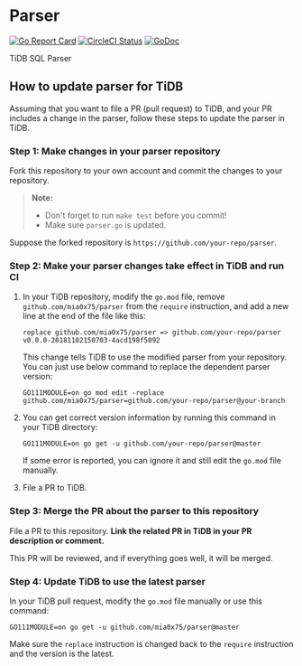 # Parser

[![Go Report Card](https://goreportcard.com/badge/github.com/mia0x75/parser)](https://goreportcard.com/report/github.com/mia0x75/parser) [![CircleCI Status](https://circleci.com/gh/mia0x75/parser.svg?style=shield)](https://circleci.com/gh/mia0x75/parser) [![GoDoc](https://godoc.org/github.com/mia0x75/parser?status.svg)](https://godoc.org/github.com/mia0x75/parser)

TiDB SQL Parser

## How to update parser for TiDB

Assuming that you want to file a PR (pull request) to TiDB, and your PR includes a change in the parser, follow these steps to update the parser in TiDB.

### Step 1: Make changes in your parser repository

Fork this repository to your own account and commit the changes to your repository.

> **Note:**
>
> - Don't forget to run `make test` before you commit!
> - Make sure `parser.go` is updated.

Suppose the forked repository is `https://github.com/your-repo/parser`.

### Step 2: Make your parser changes take effect in TiDB and run CI

1. In your TiDB repository, modify the `go.mod` file, remove `github.com/mia0x75/parser` from the `require` instruction, and add a new line at the end of the file like this:

    ```
    replace github.com/mia0x75/parser => github.com/your-repo/parser v0.0.0-20181102150703-4acd198f5092
    ```

    This change tells TiDB to use the modified parser from your repository. You can just use below command to replace the dependent parser version:

    ```
    GO111MODULE=on go mod edit -replace github.com/mia0x75/parser=github.com/your-repo/parser@your-branch
    ```

2. You can get correct version information by running this command in your TiDB directory:

    ```
    GO111MODULE=on go get -u github.com/your-repo/parser@master
    ```

    If some error is reported, you can ignore it and still edit the `go.mod` file manually.

3. File a PR to TiDB.

### Step 3: Merge the PR about the parser to this repository

File a PR to this repository. **Link the related PR in TiDB in your PR description or comment.**

This PR will be reviewed, and if everything goes well, it will be merged.

### Step 4: Update TiDB to use the latest parser

In your TiDB pull request, modify the `go.mod` file manually or use this command:

```
GO111MODULE=on go get -u github.com/mia0x75/parser@master
```

Make sure the `replace` instruction is changed back to the `require` instruction and the version is the latest.
